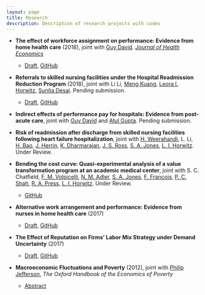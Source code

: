 ```yaml
---
layout: page
title: Research
description: Description of research projects with codes
---
```


- **The effect of workforce assignment on performance: Evidence from home health care** (2018), joint with [Guy David](https://hcmg.wharton.upenn.edu/profile/gdavid2/). [_Journal of Health Economics_](https://doi.org/10.1016/j.jhealeco.2018.03.003)
  - [Draft](https://www.dropbox.com/s/4t5eklv1sjt3uj5/handoffs-readmit-RR-finaldraft%202.23.18.pdf?dl=0), [GitHub](https://github.com/lucy-kim/handoffs-readmit)

- **Referrals to skilled nursing facilities under the Hospital Readmission Reduction Program** (2018), joint with Li Li, [Meng Kuang](https://medicine.yale.edu/core/people/meng_kuang.profile), [Leora I. Horwitz](https://nyulangone.org/doctors/1841334810/leora-horwitz), [Sunita Desai](https://med.nyu.edu/faculty/sunita-m-desai). Pending submission. 
  - [Draft](https://www.dropbox.com/s/0cdh3i1l3o75u8c/hrrp-snf-medical-7.2.18.pdf?dl=0), [GitHub](https://github.com/lucy-kim/vertical-integration)

- **Indirect effects of performance pay for hospitals: Evidence from post-acute care**, joint with [Guy David](https://hcmg.wharton.upenn.edu/profile/gdavid2/) and [Atul Gupta](https://hcmg.wharton.upenn.edu/profile/atulgup/). Pending submission.

- **Risk of readmission after discharge from skilled nursing facilities following heart failure hospitalization**, joint with [H. Weerahandi](https://nyulangone.org/doctors/1336373992/himali-m-weerahandi), L. Li, [H. Bao](https://medicine.yale.edu/core/people/haikun_bao.profile), [J. Herrin](https://medicine.yale.edu/people/organizations/jeph_herrin.profile), [K. Dharmarajan](https://medicine.yale.edu/core/people/kumar_dharmarajan.profile), [J. S. Ross](https://medicine.yale.edu/intmed/people/joseph_ross-2.profile), [S. A. Jones](https://med.nyu.edu/faculty/simon-a-jones), [L. I. Horwitz]((https://nyulangone.org/doctors/1841334810/leora-horwitz)). Under Review.
  
- **Bending the cost curve: Quasi-experimental analysis of a value transformation program at an academic medical center**, joint with S. C. Chatfield, [F. M. Volpicelli](https://nyulangone.org/doctors/1366679235/frank-m-volpicelli), [N. M. Adler](https://nyulangone.org/doctors/1821294034/nicole-m-adler), [S. A. Jones](https://med.nyu.edu/faculty/simon-a-jones), [F. Francois](https://nyulangone.org/doctors/1164516712/fritz-francois), [P. C. Shah](https://nyulangone.org/doctors/1508925991/paresh-c-shah), [R. A. Press](https://nyulangone.org/doctors/1538217195/robert-a-press), [L. I. Horwitz]((https://nyulangone.org/doctors/1841334810/leora-horwitz)). Under Review.
  - [GitHub](https://github.com/lucy-kim/VBM-eval)
  
- **Alternative work arrangement and performance: Evidence from nurses in home health care** (2017)
  - [Draft](https://www.dropbox.com/s/rgayoxr0ybjd5a7/altwork-readmit.pdf?dl=0), [GitHub](https://github.com/lucy-kim/altwork-readmit)

- **The Effect of Reputation on Firms’ Labor Mix Strategy under Demand Uncertainty** (2017)
  - [Draft](https://www.dropbox.com/s/7xx1lo0ejbku9hp/labormix-demandfluc.pdf?dl=0), [GitHub](https://github.com/lucy-kim/labormix-demandfluc)

- **Macroeconomic Fluctuations and Poverty** (2012), joint with [Philip Jefferson](http://www.swarthmore.edu/profile/philip-jefferson), _The Oxford Handbook of the Economics of Poverty_
  - [Abstract](http://www.oxfordhandbooks.com/view/10.1093/oxfordhb/9780195393781.001.0001/oxfordhb-9780195393781-e-16)
